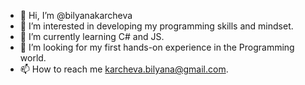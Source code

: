 - 👋 Hi, I’m @bilyanakarcheva
- 👀 I’m interested in developing my programming skills and mindset.
- 🌱 I’m currently learning C# and JS.
- 💞️ I’m looking for my first hands-on experience in the Programming world.
- 📫 How to reach me karcheva.bilyana@gmail.com.

<!---
bilyanakarcheva/bilyanakarcheva is a ✨ special ✨ repository because its `README.md` (this file) appears on your GitHub profile.
You can click the Preview link to take a look at your changes.
--->
